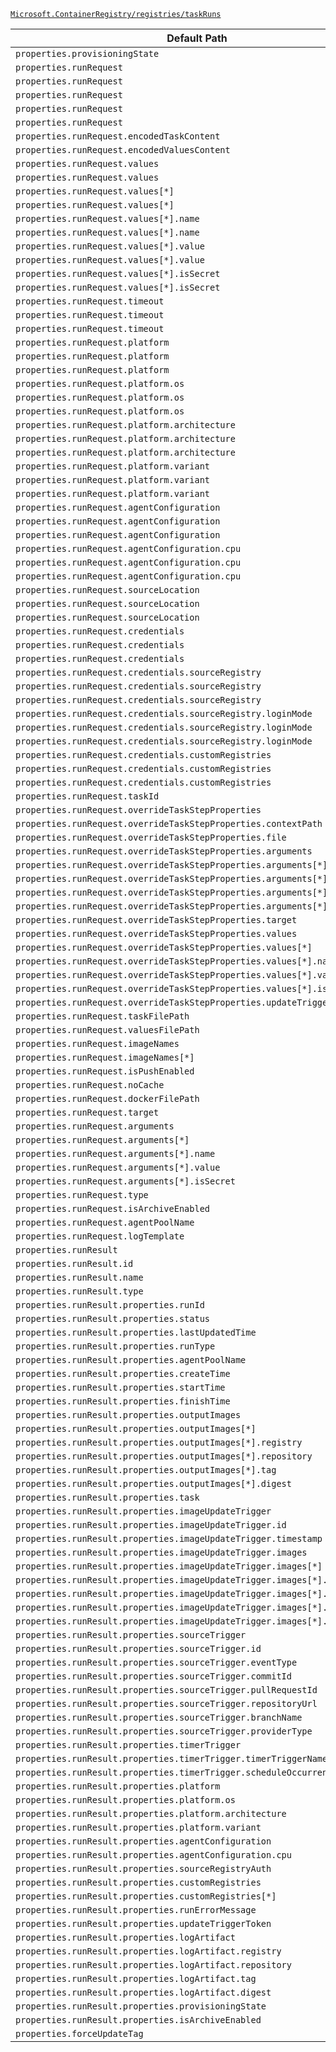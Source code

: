 [`Microsoft.ContainerRegistry/registries/taskRuns`](https://docs.microsoft.com/en-us/azure/templates/microsoft.containerregistry/registries/taskruns)

| Default Path | Alias |
|---|---|
| `properties.provisioningState` | `Microsoft.ContainerRegistry/registries/taskRuns/provisioningState` |
| `properties.runRequest` | `Microsoft.ContainerRegistry/registries/taskRuns/runRequest.EncodedTaskRunRequest` |
| `properties.runRequest` | `Microsoft.ContainerRegistry/registries/taskRuns/runRequest.TaskRunRequest` |
| `properties.runRequest` | `Microsoft.ContainerRegistry/registries/taskRuns/runRequest.FileTaskRunRequest` |
| `properties.runRequest` | `Microsoft.ContainerRegistry/registries/taskRuns/runRequest.DockerBuildRequest` |
| `properties.runRequest` | `Microsoft.ContainerRegistry/registries/taskRuns/runRequest` |
| `properties.runRequest.encodedTaskContent` | `Microsoft.ContainerRegistry/registries/taskRuns/runRequest.EncodedTaskRunRequest.encodedTaskContent` |
| `properties.runRequest.encodedValuesContent` | `Microsoft.ContainerRegistry/registries/taskRuns/runRequest.EncodedTaskRunRequest.encodedValuesContent` |
| `properties.runRequest.values` | `Microsoft.ContainerRegistry/registries/taskRuns/runRequest.EncodedTaskRunRequest.values` |
| `properties.runRequest.values` | `Microsoft.ContainerRegistry/registries/taskRuns/runRequest.FileTaskRunRequest.values` |
| `properties.runRequest.values[*]` | `Microsoft.ContainerRegistry/registries/taskRuns/runRequest.EncodedTaskRunRequest.values[*]` |
| `properties.runRequest.values[*]` | `Microsoft.ContainerRegistry/registries/taskRuns/runRequest.FileTaskRunRequest.values[*]` |
| `properties.runRequest.values[*].name` | `Microsoft.ContainerRegistry/registries/taskRuns/runRequest.EncodedTaskRunRequest.values[*].name` |
| `properties.runRequest.values[*].name` | `Microsoft.ContainerRegistry/registries/taskRuns/runRequest.FileTaskRunRequest.values[*].name` |
| `properties.runRequest.values[*].value` | `Microsoft.ContainerRegistry/registries/taskRuns/runRequest.EncodedTaskRunRequest.values[*].value` |
| `properties.runRequest.values[*].value` | `Microsoft.ContainerRegistry/registries/taskRuns/runRequest.FileTaskRunRequest.values[*].value` |
| `properties.runRequest.values[*].isSecret` | `Microsoft.ContainerRegistry/registries/taskRuns/runRequest.EncodedTaskRunRequest.values[*].isSecret` |
| `properties.runRequest.values[*].isSecret` | `Microsoft.ContainerRegistry/registries/taskRuns/runRequest.FileTaskRunRequest.values[*].isSecret` |
| `properties.runRequest.timeout` | `Microsoft.ContainerRegistry/registries/taskRuns/runRequest.EncodedTaskRunRequest.timeout` |
| `properties.runRequest.timeout` | `Microsoft.ContainerRegistry/registries/taskRuns/runRequest.FileTaskRunRequest.timeout` |
| `properties.runRequest.timeout` | `Microsoft.ContainerRegistry/registries/taskRuns/runRequest.DockerBuildRequest.timeout` |
| `properties.runRequest.platform` | `Microsoft.ContainerRegistry/registries/taskRuns/runRequest.EncodedTaskRunRequest.platform` |
| `properties.runRequest.platform` | `Microsoft.ContainerRegistry/registries/taskRuns/runRequest.FileTaskRunRequest.platform` |
| `properties.runRequest.platform` | `Microsoft.ContainerRegistry/registries/taskRuns/runRequest.DockerBuildRequest.platform` |
| `properties.runRequest.platform.os` | `Microsoft.ContainerRegistry/registries/taskRuns/runRequest.EncodedTaskRunRequest.platform.os` |
| `properties.runRequest.platform.os` | `Microsoft.ContainerRegistry/registries/taskRuns/runRequest.FileTaskRunRequest.platform.os` |
| `properties.runRequest.platform.os` | `Microsoft.ContainerRegistry/registries/taskRuns/runRequest.DockerBuildRequest.platform.os` |
| `properties.runRequest.platform.architecture` | `Microsoft.ContainerRegistry/registries/taskRuns/runRequest.EncodedTaskRunRequest.platform.architecture` |
| `properties.runRequest.platform.architecture` | `Microsoft.ContainerRegistry/registries/taskRuns/runRequest.FileTaskRunRequest.platform.architecture` |
| `properties.runRequest.platform.architecture` | `Microsoft.ContainerRegistry/registries/taskRuns/runRequest.DockerBuildRequest.platform.architecture` |
| `properties.runRequest.platform.variant` | `Microsoft.ContainerRegistry/registries/taskRuns/runRequest.EncodedTaskRunRequest.platform.variant` |
| `properties.runRequest.platform.variant` | `Microsoft.ContainerRegistry/registries/taskRuns/runRequest.FileTaskRunRequest.platform.variant` |
| `properties.runRequest.platform.variant` | `Microsoft.ContainerRegistry/registries/taskRuns/runRequest.DockerBuildRequest.platform.variant` |
| `properties.runRequest.agentConfiguration` | `Microsoft.ContainerRegistry/registries/taskRuns/runRequest.EncodedTaskRunRequest.agentConfiguration` |
| `properties.runRequest.agentConfiguration` | `Microsoft.ContainerRegistry/registries/taskRuns/runRequest.FileTaskRunRequest.agentConfiguration` |
| `properties.runRequest.agentConfiguration` | `Microsoft.ContainerRegistry/registries/taskRuns/runRequest.DockerBuildRequest.agentConfiguration` |
| `properties.runRequest.agentConfiguration.cpu` | `Microsoft.ContainerRegistry/registries/taskRuns/runRequest.EncodedTaskRunRequest.agentConfiguration.cpu` |
| `properties.runRequest.agentConfiguration.cpu` | `Microsoft.ContainerRegistry/registries/taskRuns/runRequest.FileTaskRunRequest.agentConfiguration.cpu` |
| `properties.runRequest.agentConfiguration.cpu` | `Microsoft.ContainerRegistry/registries/taskRuns/runRequest.DockerBuildRequest.agentConfiguration.cpu` |
| `properties.runRequest.sourceLocation` | `Microsoft.ContainerRegistry/registries/taskRuns/runRequest.EncodedTaskRunRequest.sourceLocation` |
| `properties.runRequest.sourceLocation` | `Microsoft.ContainerRegistry/registries/taskRuns/runRequest.FileTaskRunRequest.sourceLocation` |
| `properties.runRequest.sourceLocation` | `Microsoft.ContainerRegistry/registries/taskRuns/runRequest.DockerBuildRequest.sourceLocation` |
| `properties.runRequest.credentials` | `Microsoft.ContainerRegistry/registries/taskRuns/runRequest.EncodedTaskRunRequest.credentials` |
| `properties.runRequest.credentials` | `Microsoft.ContainerRegistry/registries/taskRuns/runRequest.FileTaskRunRequest.credentials` |
| `properties.runRequest.credentials` | `Microsoft.ContainerRegistry/registries/taskRuns/runRequest.DockerBuildRequest.credentials` |
| `properties.runRequest.credentials.sourceRegistry` | `Microsoft.ContainerRegistry/registries/taskRuns/runRequest.EncodedTaskRunRequest.credentials.sourceRegistry` |
| `properties.runRequest.credentials.sourceRegistry` | `Microsoft.ContainerRegistry/registries/taskRuns/runRequest.FileTaskRunRequest.credentials.sourceRegistry` |
| `properties.runRequest.credentials.sourceRegistry` | `Microsoft.ContainerRegistry/registries/taskRuns/runRequest.DockerBuildRequest.credentials.sourceRegistry` |
| `properties.runRequest.credentials.sourceRegistry.loginMode` | `Microsoft.ContainerRegistry/registries/taskRuns/runRequest.EncodedTaskRunRequest.credentials.sourceRegistry.loginMode` |
| `properties.runRequest.credentials.sourceRegistry.loginMode` | `Microsoft.ContainerRegistry/registries/taskRuns/runRequest.FileTaskRunRequest.credentials.sourceRegistry.loginMode` |
| `properties.runRequest.credentials.sourceRegistry.loginMode` | `Microsoft.ContainerRegistry/registries/taskRuns/runRequest.DockerBuildRequest.credentials.sourceRegistry.loginMode` |
| `properties.runRequest.credentials.customRegistries` | `Microsoft.ContainerRegistry/registries/taskRuns/runRequest.EncodedTaskRunRequest.credentials.customRegistries` |
| `properties.runRequest.credentials.customRegistries` | `Microsoft.ContainerRegistry/registries/taskRuns/runRequest.FileTaskRunRequest.credentials.customRegistries` |
| `properties.runRequest.credentials.customRegistries` | `Microsoft.ContainerRegistry/registries/taskRuns/runRequest.DockerBuildRequest.credentials.customRegistries` |
| `properties.runRequest.taskId` | `Microsoft.ContainerRegistry/registries/taskRuns/runRequest.TaskRunRequest.taskId` |
| `properties.runRequest.overrideTaskStepProperties` | `Microsoft.ContainerRegistry/registries/taskRuns/runRequest.TaskRunRequest.overrideTaskStepProperties` |
| `properties.runRequest.overrideTaskStepProperties.contextPath` | `Microsoft.ContainerRegistry/registries/taskRuns/runRequest.TaskRunRequest.overrideTaskStepProperties.contextPath` |
| `properties.runRequest.overrideTaskStepProperties.file` | `Microsoft.ContainerRegistry/registries/taskRuns/runRequest.TaskRunRequest.overrideTaskStepProperties.file` |
| `properties.runRequest.overrideTaskStepProperties.arguments` | `Microsoft.ContainerRegistry/registries/taskRuns/runRequest.TaskRunRequest.overrideTaskStepProperties.arguments` |
| `properties.runRequest.overrideTaskStepProperties.arguments[*]` | `Microsoft.ContainerRegistry/registries/taskRuns/runRequest.TaskRunRequest.overrideTaskStepProperties.arguments[*]` |
| `properties.runRequest.overrideTaskStepProperties.arguments[*].name` | `Microsoft.ContainerRegistry/registries/taskRuns/runRequest.TaskRunRequest.overrideTaskStepProperties.arguments[*].name` |
| `properties.runRequest.overrideTaskStepProperties.arguments[*].value` | `Microsoft.ContainerRegistry/registries/taskRuns/runRequest.TaskRunRequest.overrideTaskStepProperties.arguments[*].value` |
| `properties.runRequest.overrideTaskStepProperties.arguments[*].isSecret` | `Microsoft.ContainerRegistry/registries/taskRuns/runRequest.TaskRunRequest.overrideTaskStepProperties.arguments[*].isSecret` |
| `properties.runRequest.overrideTaskStepProperties.target` | `Microsoft.ContainerRegistry/registries/taskRuns/runRequest.TaskRunRequest.overrideTaskStepProperties.target` |
| `properties.runRequest.overrideTaskStepProperties.values` | `Microsoft.ContainerRegistry/registries/taskRuns/runRequest.TaskRunRequest.overrideTaskStepProperties.values` |
| `properties.runRequest.overrideTaskStepProperties.values[*]` | `Microsoft.ContainerRegistry/registries/taskRuns/runRequest.TaskRunRequest.overrideTaskStepProperties.values[*]` |
| `properties.runRequest.overrideTaskStepProperties.values[*].name` | `Microsoft.ContainerRegistry/registries/taskRuns/runRequest.TaskRunRequest.overrideTaskStepProperties.values[*].name` |
| `properties.runRequest.overrideTaskStepProperties.values[*].value` | `Microsoft.ContainerRegistry/registries/taskRuns/runRequest.TaskRunRequest.overrideTaskStepProperties.values[*].value` |
| `properties.runRequest.overrideTaskStepProperties.values[*].isSecret` | `Microsoft.ContainerRegistry/registries/taskRuns/runRequest.TaskRunRequest.overrideTaskStepProperties.values[*].isSecret` |
| `properties.runRequest.overrideTaskStepProperties.updateTriggerToken` | `Microsoft.ContainerRegistry/registries/taskRuns/runRequest.TaskRunRequest.overrideTaskStepProperties.updateTriggerToken` |
| `properties.runRequest.taskFilePath` | `Microsoft.ContainerRegistry/registries/taskRuns/runRequest.FileTaskRunRequest.taskFilePath` |
| `properties.runRequest.valuesFilePath` | `Microsoft.ContainerRegistry/registries/taskRuns/runRequest.FileTaskRunRequest.valuesFilePath` |
| `properties.runRequest.imageNames` | `Microsoft.ContainerRegistry/registries/taskRuns/runRequest.DockerBuildRequest.imageNames` |
| `properties.runRequest.imageNames[*]` | `Microsoft.ContainerRegistry/registries/taskRuns/runRequest.DockerBuildRequest.imageNames[*]` |
| `properties.runRequest.isPushEnabled` | `Microsoft.ContainerRegistry/registries/taskRuns/runRequest.DockerBuildRequest.isPushEnabled` |
| `properties.runRequest.noCache` | `Microsoft.ContainerRegistry/registries/taskRuns/runRequest.DockerBuildRequest.noCache` |
| `properties.runRequest.dockerFilePath` | `Microsoft.ContainerRegistry/registries/taskRuns/runRequest.DockerBuildRequest.dockerFilePath` |
| `properties.runRequest.target` | `Microsoft.ContainerRegistry/registries/taskRuns/runRequest.DockerBuildRequest.target` |
| `properties.runRequest.arguments` | `Microsoft.ContainerRegistry/registries/taskRuns/runRequest.DockerBuildRequest.arguments` |
| `properties.runRequest.arguments[*]` | `Microsoft.ContainerRegistry/registries/taskRuns/runRequest.DockerBuildRequest.arguments[*]` |
| `properties.runRequest.arguments[*].name` | `Microsoft.ContainerRegistry/registries/taskRuns/runRequest.DockerBuildRequest.arguments[*].name` |
| `properties.runRequest.arguments[*].value` | `Microsoft.ContainerRegistry/registries/taskRuns/runRequest.DockerBuildRequest.arguments[*].value` |
| `properties.runRequest.arguments[*].isSecret` | `Microsoft.ContainerRegistry/registries/taskRuns/runRequest.DockerBuildRequest.arguments[*].isSecret` |
| `properties.runRequest.type` | `Microsoft.ContainerRegistry/registries/taskRuns/runRequest.type` |
| `properties.runRequest.isArchiveEnabled` | `Microsoft.ContainerRegistry/registries/taskRuns/runRequest.isArchiveEnabled` |
| `properties.runRequest.agentPoolName` | `Microsoft.ContainerRegistry/registries/taskRuns/runRequest.agentPoolName` |
| `properties.runRequest.logTemplate` | `Microsoft.ContainerRegistry/registries/taskRuns/runRequest.logTemplate` |
| `properties.runResult` | `Microsoft.ContainerRegistry/registries/taskRuns/runResult` |
| `properties.runResult.id` | `Microsoft.ContainerRegistry/registries/taskRuns/runResult.id` |
| `properties.runResult.name` | `Microsoft.ContainerRegistry/registries/taskRuns/runResult.name` |
| `properties.runResult.type` | `Microsoft.ContainerRegistry/registries/taskRuns/runResult.type` |
| `properties.runResult.properties.runId` | `Microsoft.ContainerRegistry/registries/taskRuns/runResult.runId` |
| `properties.runResult.properties.status` | `Microsoft.ContainerRegistry/registries/taskRuns/runResult.status` |
| `properties.runResult.properties.lastUpdatedTime` | `Microsoft.ContainerRegistry/registries/taskRuns/runResult.lastUpdatedTime` |
| `properties.runResult.properties.runType` | `Microsoft.ContainerRegistry/registries/taskRuns/runResult.runType` |
| `properties.runResult.properties.agentPoolName` | `Microsoft.ContainerRegistry/registries/taskRuns/runResult.agentPoolName` |
| `properties.runResult.properties.createTime` | `Microsoft.ContainerRegistry/registries/taskRuns/runResult.createTime` |
| `properties.runResult.properties.startTime` | `Microsoft.ContainerRegistry/registries/taskRuns/runResult.startTime` |
| `properties.runResult.properties.finishTime` | `Microsoft.ContainerRegistry/registries/taskRuns/runResult.finishTime` |
| `properties.runResult.properties.outputImages` | `Microsoft.ContainerRegistry/registries/taskRuns/runResult.outputImages` |
| `properties.runResult.properties.outputImages[*]` | `Microsoft.ContainerRegistry/registries/taskRuns/runResult.outputImages[*]` |
| `properties.runResult.properties.outputImages[*].registry` | `Microsoft.ContainerRegistry/registries/taskRuns/runResult.outputImages[*].registry` |
| `properties.runResult.properties.outputImages[*].repository` | `Microsoft.ContainerRegistry/registries/taskRuns/runResult.outputImages[*].repository` |
| `properties.runResult.properties.outputImages[*].tag` | `Microsoft.ContainerRegistry/registries/taskRuns/runResult.outputImages[*].tag` |
| `properties.runResult.properties.outputImages[*].digest` | `Microsoft.ContainerRegistry/registries/taskRuns/runResult.outputImages[*].digest` |
| `properties.runResult.properties.task` | `Microsoft.ContainerRegistry/registries/taskRuns/runResult.task` |
| `properties.runResult.properties.imageUpdateTrigger` | `Microsoft.ContainerRegistry/registries/taskRuns/runResult.imageUpdateTrigger` |
| `properties.runResult.properties.imageUpdateTrigger.id` | `Microsoft.ContainerRegistry/registries/taskRuns/runResult.imageUpdateTrigger.id` |
| `properties.runResult.properties.imageUpdateTrigger.timestamp` | `Microsoft.ContainerRegistry/registries/taskRuns/runResult.imageUpdateTrigger.timestamp` |
| `properties.runResult.properties.imageUpdateTrigger.images` | `Microsoft.ContainerRegistry/registries/taskRuns/runResult.imageUpdateTrigger.images` |
| `properties.runResult.properties.imageUpdateTrigger.images[*]` | `Microsoft.ContainerRegistry/registries/taskRuns/runResult.imageUpdateTrigger.images[*]` |
| `properties.runResult.properties.imageUpdateTrigger.images[*].registry` | `Microsoft.ContainerRegistry/registries/taskRuns/runResult.imageUpdateTrigger.images[*].registry` |
| `properties.runResult.properties.imageUpdateTrigger.images[*].repository` | `Microsoft.ContainerRegistry/registries/taskRuns/runResult.imageUpdateTrigger.images[*].repository` |
| `properties.runResult.properties.imageUpdateTrigger.images[*].tag` | `Microsoft.ContainerRegistry/registries/taskRuns/runResult.imageUpdateTrigger.images[*].tag` |
| `properties.runResult.properties.imageUpdateTrigger.images[*].digest` | `Microsoft.ContainerRegistry/registries/taskRuns/runResult.imageUpdateTrigger.images[*].digest` |
| `properties.runResult.properties.sourceTrigger` | `Microsoft.ContainerRegistry/registries/taskRuns/runResult.sourceTrigger` |
| `properties.runResult.properties.sourceTrigger.id` | `Microsoft.ContainerRegistry/registries/taskRuns/runResult.sourceTrigger.id` |
| `properties.runResult.properties.sourceTrigger.eventType` | `Microsoft.ContainerRegistry/registries/taskRuns/runResult.sourceTrigger.eventType` |
| `properties.runResult.properties.sourceTrigger.commitId` | `Microsoft.ContainerRegistry/registries/taskRuns/runResult.sourceTrigger.commitId` |
| `properties.runResult.properties.sourceTrigger.pullRequestId` | `Microsoft.ContainerRegistry/registries/taskRuns/runResult.sourceTrigger.pullRequestId` |
| `properties.runResult.properties.sourceTrigger.repositoryUrl` | `Microsoft.ContainerRegistry/registries/taskRuns/runResult.sourceTrigger.repositoryUrl` |
| `properties.runResult.properties.sourceTrigger.branchName` | `Microsoft.ContainerRegistry/registries/taskRuns/runResult.sourceTrigger.branchName` |
| `properties.runResult.properties.sourceTrigger.providerType` | `Microsoft.ContainerRegistry/registries/taskRuns/runResult.sourceTrigger.providerType` |
| `properties.runResult.properties.timerTrigger` | `Microsoft.ContainerRegistry/registries/taskRuns/runResult.timerTrigger` |
| `properties.runResult.properties.timerTrigger.timerTriggerName` | `Microsoft.ContainerRegistry/registries/taskRuns/runResult.timerTrigger.timerTriggerName` |
| `properties.runResult.properties.timerTrigger.scheduleOccurrence` | `Microsoft.ContainerRegistry/registries/taskRuns/runResult.timerTrigger.scheduleOccurrence` |
| `properties.runResult.properties.platform` | `Microsoft.ContainerRegistry/registries/taskRuns/runResult.platform` |
| `properties.runResult.properties.platform.os` | `Microsoft.ContainerRegistry/registries/taskRuns/runResult.platform.os` |
| `properties.runResult.properties.platform.architecture` | `Microsoft.ContainerRegistry/registries/taskRuns/runResult.platform.architecture` |
| `properties.runResult.properties.platform.variant` | `Microsoft.ContainerRegistry/registries/taskRuns/runResult.platform.variant` |
| `properties.runResult.properties.agentConfiguration` | `Microsoft.ContainerRegistry/registries/taskRuns/runResult.agentConfiguration` |
| `properties.runResult.properties.agentConfiguration.cpu` | `Microsoft.ContainerRegistry/registries/taskRuns/runResult.agentConfiguration.cpu` |
| `properties.runResult.properties.sourceRegistryAuth` | `Microsoft.ContainerRegistry/registries/taskRuns/runResult.sourceRegistryAuth` |
| `properties.runResult.properties.customRegistries` | `Microsoft.ContainerRegistry/registries/taskRuns/runResult.customRegistries` |
| `properties.runResult.properties.customRegistries[*]` | `Microsoft.ContainerRegistry/registries/taskRuns/runResult.customRegistries[*]` |
| `properties.runResult.properties.runErrorMessage` | `Microsoft.ContainerRegistry/registries/taskRuns/runResult.runErrorMessage` |
| `properties.runResult.properties.updateTriggerToken` | `Microsoft.ContainerRegistry/registries/taskRuns/runResult.updateTriggerToken` |
| `properties.runResult.properties.logArtifact` | `Microsoft.ContainerRegistry/registries/taskRuns/runResult.logArtifact` |
| `properties.runResult.properties.logArtifact.registry` | `Microsoft.ContainerRegistry/registries/taskRuns/runResult.logArtifact.registry` |
| `properties.runResult.properties.logArtifact.repository` | `Microsoft.ContainerRegistry/registries/taskRuns/runResult.logArtifact.repository` |
| `properties.runResult.properties.logArtifact.tag` | `Microsoft.ContainerRegistry/registries/taskRuns/runResult.logArtifact.tag` |
| `properties.runResult.properties.logArtifact.digest` | `Microsoft.ContainerRegistry/registries/taskRuns/runResult.logArtifact.digest` |
| `properties.runResult.properties.provisioningState` | `Microsoft.ContainerRegistry/registries/taskRuns/runResult.provisioningState` |
| `properties.runResult.properties.isArchiveEnabled` | `Microsoft.ContainerRegistry/registries/taskRuns/runResult.isArchiveEnabled` |
| `properties.forceUpdateTag` | `Microsoft.ContainerRegistry/registries/taskRuns/forceUpdateTag` |


